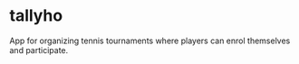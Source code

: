 # tallyho
App for organizing tennis tournaments where players can enrol themselves and participate.

